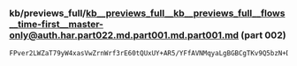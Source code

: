 ### kb/previews_full/kb__previews_full__kb__previews_full__flows__time-first__master-only@auth.har.part022.md.part001.md.part001.md (part 002)

```md
FPver2LWZaT79yW4xasVwZrnWrf3rE60tQUxUY+AR5/YFfAVNMqyaLgBGBCgTKv9Q5bzN+D/dySB9FDhLu97i2IaOJmExrK0+5magNrtHk4RXVQUwR2+26aF
```

```

